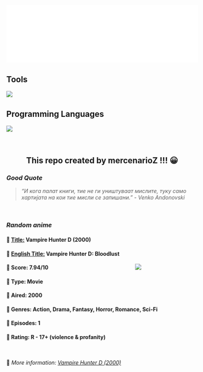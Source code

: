 
<img src="svg/nai.svg" />

<p>
  <h2>Tools</h2>
  <a href="https://skillicons.dev">
    <img src="https://skillicons.dev/icons?i=git,bash,vim,ubuntu,tensorflow,pytorch,docker,raspberrypi" />
  </a>

  <br />

  <h2>Programming Languages</h2>

  <a href="https://skillicons.dev">
    <img src="https://skillicons.dev/icons?i=python,c,cpp" />
  </a>
</p>

<br />

<h2 align="center">This repo created by mercenarioZ !!! 😀</h2>
<h3><i>Good Quote</i></h3>

<blockquote>
<i>
“И кога палат книги, тие не ги уништуваат мислите, туку само хартијата на кои тие мисли се запишани.” - Venko Andonovski
</i>
</blockquote>

<br />

<h3><i>Random anime</i></h3>

<h4>
  <strong>🥭 <u>Title:</u></strong> Vampire Hunter D (2000)
</h4>

<h4>🌿 <u>English Title:</u> Vampire Hunter D: Bloodlust</h4>

<img align="right" width="165" src=https://cdn.myanimelist.net/images/anime/1571/135153.jpg />

<h4>🌱 Score: 7.94/10</h4>

<h4>🌲 Type: Movie</h4>

<h4>🌴 Aired: 2000</h4>

<h4>🌵 Genres: Action, Drama, Fantasy, Horror, Romance, Sci-Fi</h4>

<h4>🥑 Episodes: 1</h4>

<h4>🍏 Rating: R - 17+ (violence & profanity)</h4>

<br />

🍂 *More information: [Vampire Hunter D (2000)](https://myanimelist.net/anime/543/Vampire_Hunter_D_2000)*
    